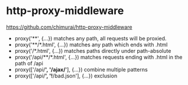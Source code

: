 # http-proxy-middleware
https://github.com/chimurai/http-proxy-middleware

- proxy('**', {...}) matches any path, all requests will be proxied.
- proxy('**/*.html', {...}) matches any path which ends with .html
- proxy('/*.html', {...}) matches paths directly under path-absolute
- proxy('/api/**/*.html', {...}) matches requests ending with .html in the path of /api
- proxy(['/api/**', '/ajax/**'], {...}) combine multiple patterns
- proxy(['/api/**', '!**/bad.json'], {...}) exclusion
